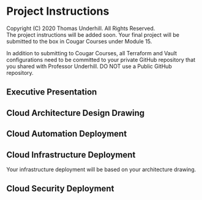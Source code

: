 # Project Instructions
Copyright (C) 2020 Thomas Underhill.  All Rights Reserved.
<br>
The project instructions will be added soon.  Your final project will be submitted to the box in Cougar Courses under Module 15.

In addition to submitting to Cougar Courses, all Terraform and Vault configurations need to be committed to your private GitHub repository that you shared with Professor Underhill.  DO NOT use a Public GitHub repository.
## Executive Presentation
## Cloud Architecture Design Drawing

## Cloud Automation Deployment

## Cloud Infrastructure Deployment
Your infrastructure deployment will be based on your architecture drawing.
## Cloud Security Deployment
